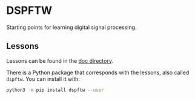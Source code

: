 # DSPFTW

Starting points for learning digital signal processing.

## Lessons

Lessons can be found in the [doc directory](https://github.com/dspftw/dspftw/tree/master/doc).

There is a Python package that corresponds with the lessons, also called `dspftw`.  You can install it with:

```sh
python3 -m pip install dspftw --user
```
